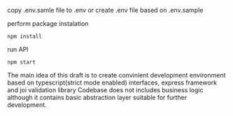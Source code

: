 copy .env.samle file to .env or create .env file based on .env.sample

perform package instalation
```
npm install
```

run API
```
npm start
```

The main idea of this draft is to create convinient development environment 
based on typescript(strict mode enabled) interfaces, express framework and joi validation library
Codebase does not includes business logic although it contains basic abstraction
layer suitable for further development.